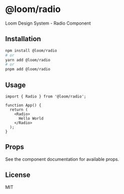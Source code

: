 # @loom/radio

Loom Design System - Radio Component

## Installation

```bash
npm install @loom/radio
# or
yarn add @loom/radio
# or
pnpm add @loom/radio
```

## Usage

```tsx
import { Radio } from '@loom/radio';

function App() {
  return (
    <Radio>
      Hello World
    </Radio>
  );
}
```

## Props

See the component documentation for available props.

## License

MIT
